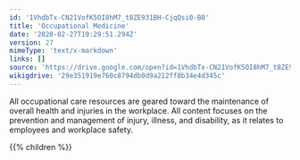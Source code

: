```yaml
---
id: '1VhdbTx-CN21VofK5OI8hM7_t8ZE931BH-CjqQsi0-B0'
title: 'Occupational Medicine'
date: '2020-02-27T19:29:51.294Z'
version: 27
mimeType: 'text/x-markdown'
links: []
source: 'https://drive.google.com/open?id=1VhdbTx-CN21VofK5OI8hM7_t8ZE931BH-CjqQsi0-B0'
wikigdrive: '29e351919e760c8794db0d9a212ff8b34e4d345c'
---
```





All occupational care resources are geared toward the maintenance of overall health and injuries in the workplace. All content focuses on the prevention and management of injury, illness, and disability, as it relates to employees and workplace safety.




{{% children %}}





